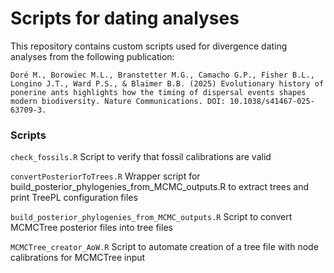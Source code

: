 # Scripts for dating analyses

This repository contains custom scripts used for divergence dating analyses from the following publication:

`Doré M., Borowiec M.L., Branstetter M.G., Camacho G.P., Fisher B.L., Longino J.T., Ward P.S., & Blaimer B.B. (2025) Evolutionary history of ponerine ants highlights how the timing of dispersal events shapes modern biodiversity. Nature Communications. DOI: 10.1038/s41467-025-63709-3.`

### Scripts
`check_fossils.R` Script to verify that fossil calibrations are valid

`convertPosteriorToTrees.R` Wrapper script for build_posterior_phylogenies_from_MCMC_outputs.R to extract trees and print TreePL configuration files

`build_posterior_phylogenies_from_MCMC_outputs.R` Script to convert MCMCTree posterior files into tree files

`MCMCTree_creator_AoW.R` Script to automate creation of a tree file with node calibrations for MCMCTree input
